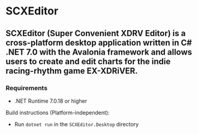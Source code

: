 # SCXEditor
## SCXEditor (Super Convenient XDRV Editor) is a cross-platform desktop application written in C# .NET 7.0 with the Avalonia framework and allows users to create and edit charts for the indie racing-rhythm game EX-XDRiVER.

### Requirements

- .NET Runtime 7.0.18 or higher

Build instructions (Platform-independent):

- Run ```dotnet run``` in the ```SCXEditor.Desktop``` directory
